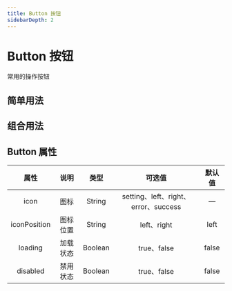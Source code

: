 ```yaml
---
title: Button 按钮
sidebarDepth: 2
---
```

# Button 按钮 
常用的操作按钮

## 简单用法
<ClientOnly>
<button-demo/>
</ClientOnly>

## 组合用法
<ClientOnly>
<button-group-demo></button-group-demo>
</ClientOnly>

## Button 属性

|     属性     |   说明   |  类型   |                可选值                 | 默认值 |
| :----------: | :------: | :-----: | :-----------------------------------: | :----: |
|     icon     |   图标   | String  | setting、left、right、error、success |    —    |
| iconPosition | 图标位置 | String  |              left、right              |  left  |
|   loading    | 加载状态 | Boolean |              true、false              | false  |
|   disabled   | 禁用状态 | Boolean |              true、false              | false  |